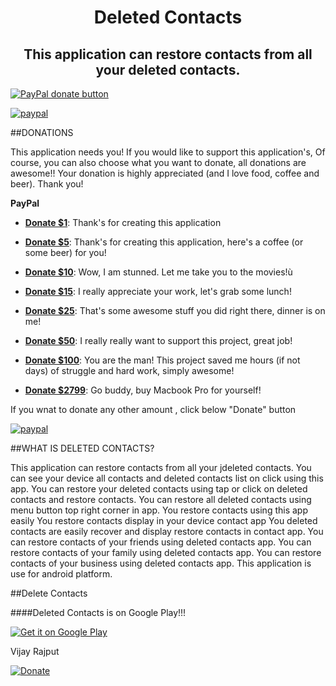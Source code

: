 <h1 align="center">Deleted Contacts</h1>
<h2 align="center">This application can restore contacts from all your deleted contacts.</h2>

<span class="badge-paypal"><a href="https://www.paypal.me/vjayrajput" title="Donate to this application using Paypal"><img src="https://img.shields.io/badge/paypal-donate-yellow.svg" alt="PayPal donate button" /></a></span>

[![paypal](https://www.paypalobjects.com/en_US/i/btn/btn_donateCC_LG.gif)](https://www.paypal.me/vjayrajput)

##DONATIONS

This application needs you! If you would like to support this application's, Of course, you can also choose what you want to donate, all donations are awesome!! Your donation is highly appreciated (and I love food, coffee and beer). Thank you!

**PayPal**

* **[Donate $1]**: Thank's for creating this application

* **[Donate $5]**: Thank's for creating this application, here's a coffee (or some beer) for you!

* **[Donate $10]**: Wow, I am stunned. Let me take you to the movies!ù

* **[Donate $15]**: I really appreciate your work, let's grab some lunch!

* **[Donate $25]**: That's some awesome stuff you did right there, dinner is on me!

* **[Donate $50]**: I really really want to support this project, great job!

* **[Donate $100]**: You are the man! This project saved me hours (if not days) of struggle and hard work, simply awesome!

* **[Donate $2799]**: Go buddy, buy Macbook Pro for yourself!

If you wnat to donate any other amount , click below "Donate" button

[![paypal](https://www.paypalobjects.com/en_US/i/btn/btn_donateCC_LG.gif)](https://www.paypal.me/vjayrajput)


##WHAT IS DELETED CONTACTS?

This application can restore contacts from all your jdeleted contacts.
You can see your device all contacts and deleted contacts list on click using this app.
You can restore your deleted contacts using tap or click on deleted contacts and restore contacts.
You can restore all deleted  contacts using menu button top right corner in app.
You restore contacts using this app easily
You restore contacts display in your device contact app
You deleted contacts are easily recover and display restore contacts in contact app.
You can restore contacts of your friends using deleted contacts app.
You can restore contacts of your family using deleted contacts app.
You can restore contacts of your business using deleted contacts app.
This application is use for android platform.


##Delete Contacts 

####Deleted Contacts is on Google Play!!!

<a href="https://play.google.com/store/apps/details?id=vjayraj.deletedcontacts">
<img alt="Get it on Google Play" src="https://s32.postimg.org/50h5qj4lx/google_play_badge.png" />
</a>


[Donate $1]: 		  https://www.paypal.me/vjayrajput/1
[Donate $5]: 		  https://www.paypal.me/vjayrajput/5
[Donate $10]:  		https://www.paypal.me/vjayrajput/10
[Donate $15]:  		https://www.paypal.me/vjayrajput/15
[Donate $25]:  		https://www.paypal.me/vjayrajput/25
[Donate $50]: 		https://www.paypal.me/vjayrajput/50
[Donate $100]: 		https://www.paypal.me/vjayrajput/100
[Donate $2799]: 	https://www.paypal.me/vjayrajput/2799



Vijay Rajput

[![Donate](https://www.paypalobjects.com/en_US/i/btn/btn_donateCC_LG.gif)](https://www.paypal.com/cgi-bin/webscr?cmd=_s-xclick&hosted_button_id=5MM4XQBFF4YMG)
